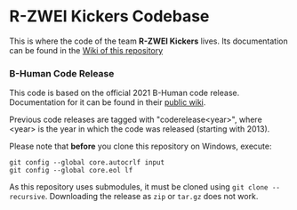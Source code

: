 # R-ZWEI Kickers Codebase

This is where the code of the team **R-ZWEI Kickers** lives. Its documentation can be found in the [Wiki of this repository](https://github.com/AK-Smart-Machines-HS-KL/R2K-SPL/wiki)


### B-Human Code Release

This code is based on the official 2021 B-Human code release. Documentation for it can be found in their [public wiki](https://wiki.b-human.de/coderelease2021/).

Previous code releases are tagged with "coderelease&lt;year&gt;", where &lt;year&gt; is the year in which the code was released (starting with 2013).

Please note that **before** you clone this repository on Windows, execute:
```
git config --global core.autocrlf input
git config --global core.eol lf
```

As this repository uses submodules, it must be cloned using `git clone --recursive`. Downloading the release as `zip` or `tar.gz` does not work.
